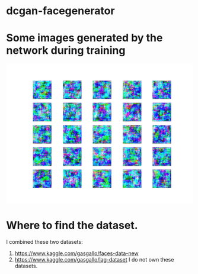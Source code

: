# dcgan-facegenerator
# Some images generated by the network during training
![Alt Text](https://github.com/AI-Insider/dcgan-facegenerator/blob/master/output_K0lnvE.gif)

# Where to find the dataset.
I combined these two datasets:
1. https://www.kaggle.com/gasgallo/faces-data-new
2. https://www.kaggle.com/gasgallo/lag-dataset
I do not own these datasets.
